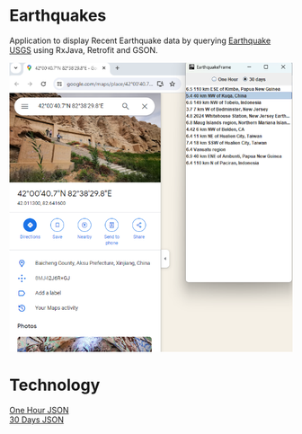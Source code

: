 # Earthquakes 

Application to display Recent Earthquake data by querying [Earthquake USGS](https://earthquake.usgs.gov/earthquakes/feed/v1.0/geojson.php) using RxJava, Retrofit and GSON.

![gui](screenshots/screenshotOfGUI.png)

# Technology
[One Hour JSON](https://earthquake.usgs.gov/earthquakes/feed/v1.0/summary/1.0_hour.geojson) <br>
[30 Days JSON](https://earthquake.usgs.gov/earthquakes/feed/v1.0/summary/significant_month.geojson)